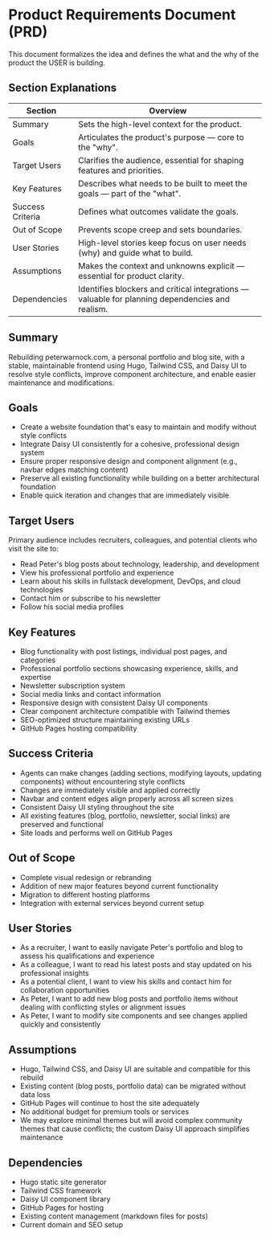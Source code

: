 # Product Requirements Document (PRD)
This document formalizes the idea and defines the what and the why of the product the USER is building.

## Section Explanations
| Section           | Overview |
|-------------------|--------------------------|
| Summary           | Sets the high-level context for the product. |
| Goals             | Articulates the product's purpose — core to the "why". |
| Target Users      | Clarifies the audience, essential for shaping features and priorities. |
| Key Features      | Describes what needs to be built to meet the goals — part of the "what". |
| Success Criteria  | Defines what outcomes validate the goals. |
| Out of Scope      | Prevents scope creep and sets boundaries. |
| User Stories      | High-level stories keep focus on user needs (why) and guide what to build. |
| Assumptions       | Makes the context and unknowns explicit — essential for product clarity. |
| Dependencies      | Identifies blockers and critical integrations — valuable for planning dependencies and realism. |

## Summary
Rebuilding peterwarnock.com, a personal portfolio and blog site, with a stable, maintainable frontend using Hugo, Tailwind CSS, and Daisy UI to resolve style conflicts, improve component architecture, and enable easier maintenance and modifications.

## Goals
- Create a website foundation that's easy to maintain and modify without style conflicts
- Integrate Daisy UI consistently for a cohesive, professional design system
- Ensure proper responsive design and component alignment (e.g., navbar edges matching content)
- Preserve all existing functionality while building on a better architectural foundation
- Enable quick iteration and changes that are immediately visible

## Target Users
Primary audience includes recruiters, colleagues, and potential clients who visit the site to:
- Read Peter's blog posts about technology, leadership, and development
- View his professional portfolio and experience
- Learn about his skills in fullstack development, DevOps, and cloud technologies
- Contact him or subscribe to his newsletter
- Follow his social media profiles

## Key Features
- Blog functionality with post listings, individual post pages, and categories
- Professional portfolio sections showcasing experience, skills, and expertise
- Newsletter subscription system
- Social media links and contact information
- Responsive design with consistent Daisy UI components
- Clear component architecture compatible with Tailwind themes
- SEO-optimized structure maintaining existing URLs
- GitHub Pages hosting compatibility

## Success Criteria
- Agents can make changes (adding sections, modifying layouts, updating components) without encountering style conflicts
- Changes are immediately visible and applied correctly
- Navbar and content edges align properly across all screen sizes
- Consistent Daisy UI styling throughout the site
- All existing features (blog, portfolio, newsletter, social links) are preserved and functional
- Site loads and performs well on GitHub Pages

## Out of Scope
- Complete visual redesign or rebranding
- Addition of new major features beyond current functionality
- Migration to different hosting platforms
- Integration with external services beyond current setup

## User Stories
- As a recruiter, I want to easily navigate Peter's portfolio and blog to assess his qualifications and experience
- As a colleague, I want to read his latest posts and stay updated on his professional insights
- As a potential client, I want to view his skills and contact him for collaboration opportunities
- As Peter, I want to add new blog posts and portfolio items without dealing with conflicting styles or alignment issues
- As Peter, I want to modify site components and see changes applied quickly and consistently

## Assumptions
- Hugo, Tailwind CSS, and Daisy UI are suitable and compatible for this rebuild
- Existing content (blog posts, portfolio data) can be migrated without data loss
- GitHub Pages will continue to host the site adequately
- No additional budget for premium tools or services
- We may explore minimal themes but will avoid complex community themes that cause conflicts; the custom Daisy UI approach simplifies maintenance

## Dependencies
- Hugo static site generator
- Tailwind CSS framework
- Daisy UI component library
- GitHub Pages for hosting
- Existing content management (markdown files for posts)
- Current domain and SEO setup
